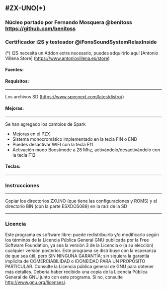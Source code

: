 #ZX-UNO(*)
--------------------------------------------------
### Núcleo portado por Fernando Mosquera @benitoss https://github.com/benitoss

### Certificador i2S y testeador @iFonsSoundSystemRelaxInside 


(*) I2S necesita un Addon extra necesario, puedes adquirirlo aquí [Antonio Villena Store] (https://www.antoniovillena.es/store)

#### Fuentes:

#### Requisitos:
--------------------------------------------------
Los archivos SD (https://www.specnext.com/latestdistro/)

#### Mejoras:
-------------------------------------------------- -
Se han agregado los cambios de Spark
- Mejoras en el PZX
- Sistema monocromático implementado en la tecla FIN o END
- Puedes desactivar WIFI con la tecla F11
- Activación modo Boostmode a 28 Mhz, activándolo/desactivándolo con la tecla F12

#### Teclas:
--------------------------------------------------

### Instrucciones
-------------------------------------------------- ------

Copiar los directorios ZXUNO (que tiene las configuraciones y ROMS) y el directorio BIN (con la parte ESXDOS089) en la raíz de la SD

-------------------------------------------------- -
### Licencia


Este programa es software libre: puede redistribuirlo y/o modificarlo según los términos de la Licencia Pública General GNU publicada por la Free Software Foundation, ya sea la versión 3 de la Licencia o (a su elección) cualquier versión posterior.
Este programa se distribuye con la esperanza de que sea útil, pero SIN NINGUNA GARANTÍA; sin siquiera la garantía implícita de COMERCIABILIDAD o IDONEIDAD PARA UN PROPÓSITO PARTICULAR. Consulte la Licencia pública general de GNU para obtener más detalles.
Debería haber recibido una copia de la Licencia Pública General de GNU junto con este programa. Si no, consulte http://www.gnu.org/licenses/.
